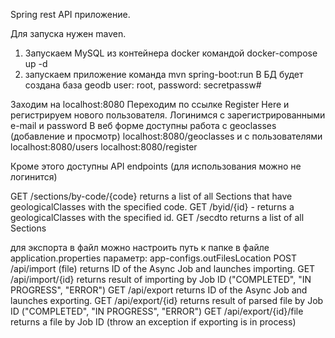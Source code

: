 Spring rest API приложение.

Для запуска нужен maven.
1. Запускаем MySQL из контейнера docker командой docker-compose up -d
2. запускаем приложение команда mvn spring-boot:run
В БД будет создана база geodb user: root, password: secretpassw#

Заходим на localhost:8080 
Переходим по ссылке Register Here и регистрируем нового пользователя.
Логинимся с зарегистрированными e-mail и password
В веб форме доступны работа с geoclasses (добавление и просмотр) localhost:8080/geoclasses
и с пользователями localhost:8080/users localhost:8080/register

Кроме этого доступны API endpoints (для использования можно не логинится)

GET /sections/by-code/{code} returns a list of all Sections that have geologicalClasses with the specified code.
GET /byid/{id} - returns a geologicalClasses with the specified id.
GET /secdto returns a list of all Sections

для экспорта в файл можно настроить путь к папке в файле application.properties параметр: app-configs.outFilesLocation 
POST /api/import (file) returns ID of the Async Job and launches importing.
GET /api/import/{id} returns result of importing by Job ID ("COMPLETED", "IN PROGRESS", "ERROR")
GET /api/export returns ID of the Async Job and launches exporting.
GET /api/export/{id} returns result of parsed file by Job ID ("COMPLETED", "IN PROGRESS", "ERROR")
GET /api/export/{id}/file returns a file by Job ID (throw an exception if exporting is in process)


